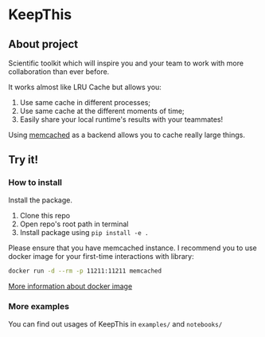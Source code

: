 # KeepThis

## About project

Scientific toolkit which will inspire you and your team to work with more collaboration than ever before.

It works almost like LRU Cache but allows you:
1. Use same cache in different processes;
2. Use same cache at the different moments of time;
3. Easily share your local runtime's results with your teammates!  

Using [memcached](https://memcached.org) as a backend allows you to cache really large things.

## Try it!

### How to install

Install the package.

1. Clone this repo
2. Open repo's root path in terminal
3. Install package using `pip install -e .`

Please ensure that you have memcached instance. 
I recommend you to use docker image for your first-time interactions with library:
```bash
docker run -d --rm -p 11211:11211 memcached
```
[More information about docker image](https://hub.docker.com/_/memcached)


### More examples

You can find out usages of KeepThis in `examples/` and `notebooks/`